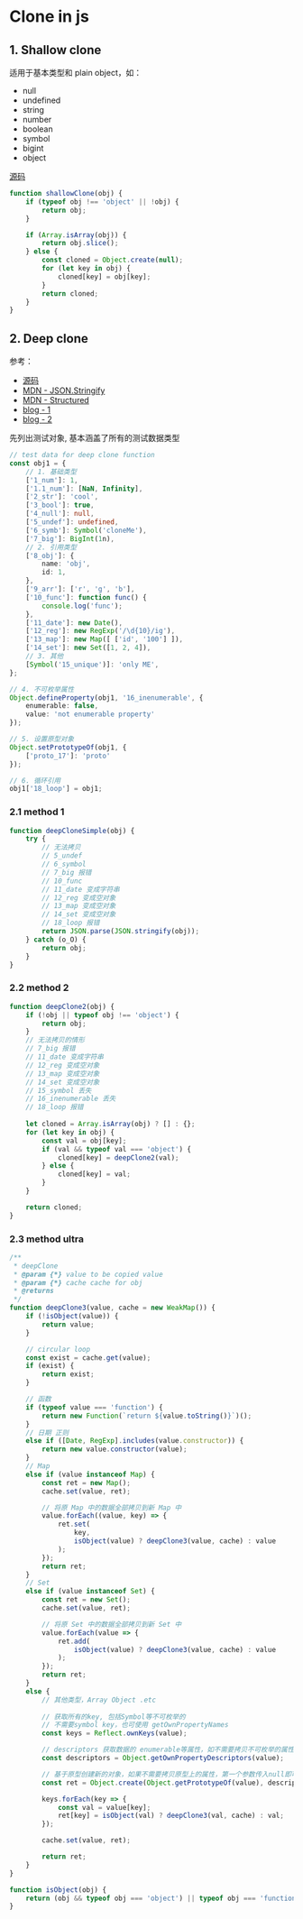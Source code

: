 # Clone in js

## 1. Shallow clone

适用于基本类型和 plain object，如：

- null
- undefined
- string
- number
- boolean
- symbol
- bigint
- object

[源码](https://github.dev/XinChou16/MIX/blob/master/utils/cloneShallow.js)

```ts
function shallowClone(obj) {
    if (typeof obj !== 'object' || !obj) {
        return obj;
    }

    if (Array.isArray(obj)) {
        return obj.slice();
    } else {
        const cloned = Object.create(null);
        for (let key in obj) {
            cloned[key] = obj[key];
        }
        return cloned;
    }
}
```

## 2. Deep clone

参考：
- [源码](https://github.dev/XinChou16/MIX/blob/master/utils/cloneDeep-1.js)
- [MDN - JSON.Stringify](https://developer.mozilla.org/zh-CN/docs/Web/JavaScript/Reference/Global_Objects/JSON/stringify)
- [MDN - Structured](https://developer.mozilla.org/en-US/docs/Web/API/Web_Workers_API/Structured_clone_algorithm)
- [blog - 1](https://cloud.tencent.com/developer/article/1540790)
- [blog - 2](https://blog.csdn.net/cc18868876837/article/details/114918262)

先列出测试对象, 基本涵盖了所有的测试数据类型

```ts
// test data for deep clone function
const obj1 = {
    // 1. 基础类型
    ['1_num']: 1,
    ['1.1_num']: [NaN, Infinity],
    ['2_str']: 'cool',
    ['3_bool']: true,
    ['4_null']: null,
    ['5_undef']: undefined,
    ['6_symb']: Symbol('cloneMe'),
    ['7_big']: BigInt(1n),
    // 2. 引用类型
    ['8_obj']: {
        name: 'obj',
        id: 1,
    },
    ['9_arr']: ['r', 'g', 'b'],
    ['10_func']: function func() {
        console.log('func');
    },
    ['11_date']: new Date(),
    ['12_reg']: new RegExp('/\d{10}/ig'),
    ['13_map']: new Map([ ['id', '100'] ]),
    ['14_set']: new Set([1, 2, 4]),
    // 3. 其他
    [Symbol('15_unique')]: 'only ME',
};

// 4. 不可枚举属性
Object.defineProperty(obj1, '16_inenumerable', {
    enumerable: false,
    value: 'not enumerable property'
});

// 5. 设置原型对象
Object.setPrototypeOf(obj1, {
    ['proto_17']: 'proto'
});

// 6. 循环引用
obj1['18_loop'] = obj1;
```

### 2.1 method 1

```ts
function deepCloneSimple(obj) {
    try {
        // 无法拷贝
        // 5_undef
        // 6_symbol
        // 7_big 报错
        // 10_func
        // 11_date 变成字符串
        // 12_reg 变成空对象
        // 13_map 变成空对象
        // 14_set 变成空对象
        // 18_loop 报错
        return JSON.parse(JSON.stringify(obj));
    } catch (o_O) {
        return obj;
    }
}
```

### 2.2 method 2

```ts
function deepClone2(obj) {
    if (!obj || typeof obj !== 'object') {
        return obj;
    }
    // 无法拷贝的情形
    // 7_big 报错
    // 11_date 变成字符串
    // 12_reg 变成空对象
    // 13_map 变成空对象
    // 14_set 变成空对象
    // 15_symbol 丢失
    // 16_inenumerable 丢失
    // 18_loop 报错
    
    let cloned = Array.isArray(obj) ? [] : {};
    for (let key in obj) {
        const val = obj[key];
        if (val && typeof val === 'object') {
            cloned[key] = deepClone2(val);
        } else {
            cloned[key] = val;
        }
    }

    return cloned;
}
```

### 2.3 method ultra

```ts
/**
 * deepClone
 * @param {*} value to be copied value
 * @param {*} cache cache for obj
 * @returns 
 */
function deepClone3(value, cache = new WeakMap()) {
    if (!isObject(value)) {
        return value;
    }

    // circular loop
    const exist = cache.get(value);
    if (exist) {
        return exist;
    }

    // 函数
    if (typeof value === 'function') {
        return new Function(`return ${value.toString()}`)();
    }
    // 日期 正则
    else if ([Date, RegExp].includes(value.constructor)) {
        return new value.constructor(value);
    }
    // Map
    else if (value instanceof Map) {
        const ret = new Map();
        cache.set(value, ret);

        // 将原 Map 中的数据全部拷贝到新 Map 中
        value.forEach((value, key) => {
            ret.set(
                key,
                isObject(value) ? deepClone3(value, cache) : value
            );
        });
        return ret;
    }
    // Set
    else if (value instanceof Set) {
        const ret = new Set();
        cache.set(value, ret);

        // 将原 Set 中的数据全部拷贝到新 Set 中
        value.forEach(value => {
            ret.add(
                isObject(value) ? deepClone3(value, cache) : value
            );
        });
        return ret;
    }
    else {
        // 其他类型，Array Object .etc
        
        // 获取所有的key, 包括Symbol等不可枚举的
        // 不需要symbol key，也可使用 getOwnPropertyNames
        const keys = Reflect.ownKeys(value);

        // descriptors 获取数据的 enumerable等属性，如不需要拷贝不可枚举的属性，可以去除
        const descriptors = Object.getOwnPropertyDescriptors(value);

        // 基于原型创建新的对象，如果不需要拷贝原型上的属性，第一个参数传入null即可
        const ret = Object.create(Object.getPrototypeOf(value), descriptors);

        keys.forEach(key => {
            const val = value[key];
            ret[key] = isObject(val) ? deepClone3(val, cache) : val;
        });

        cache.set(value, ret);

        return ret;
    }
}

function isObject(obj) {
    return (obj && typeof obj === 'object') || typeof obj === 'function';
}

```


